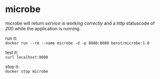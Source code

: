 # microbe

microbe will return *service is working correctly* and a http statuscode of *200* while the application is running.

run it:  
`docker run --rm --name microbe -d -p 8080:8080 benst/microbe:1.0`

test it:  
`curl localhost:8080`

stop it:  
`docker stop microbe`
